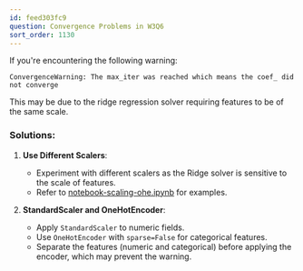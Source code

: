 ```yaml
---
id: feed303fc9
question: Convergence Problems in W3Q6
sort_order: 1130
---
```


If you're encountering the following warning:

```plaintext
ConvergenceWarning: The max_iter was reached which means the coef_ did not converge
```

This may be due to the ridge regression solver requiring features to be of the same scale.

### Solutions:

1. **Use Different Scalers**:
   - Experiment with different scalers as the Ridge solver is sensitive to the scale of features.
   - Refer to [notebook-scaling-ohe.ipynb](https://github.com/DataTalksClub/machine-learning-zoomcamp/blob/master/03-classification/notebook-scaling-ohe.ipynb) for examples.

2. **StandardScaler and OneHotEncoder**:
   - Apply `StandardScaler` to numeric fields.
   - Use `OneHotEncoder` with `sparse=False` for categorical features.
   - Separate the features (numeric and categorical) before applying the encoder, which may prevent the warning.